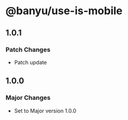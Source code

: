 # @banyu/use-is-mobile

## 1.0.1

### Patch Changes

- Patch update

## 1.0.0

### Major Changes

- Set to Major version 1.0.0
